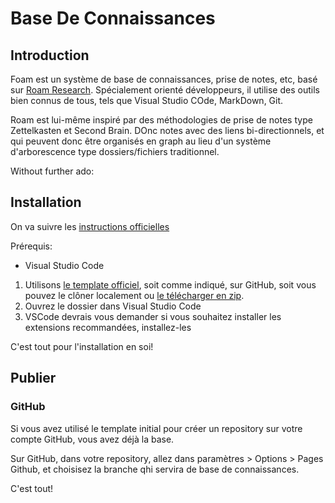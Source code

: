# Base De Connaissances

## Introduction

Foam est un système de base de connaissances, prise de notes, etc, basé sur [Roam Research](https://roamresearch.com/).
Spécialement orienté développeurs, il utilise des outils bien connus de tous, tels que Visual Studio COde, MarkDown, Git.

Roam est lui-même inspiré par des méthodologies de prise de notes type Zettelkasten et Second Brain. DOnc notes avec des liens bi-directionnels, et qui peuvent donc être organisés en graph au lieu d'un système d'arborescence type dossiers/fichiers traditionnel.

Without further ado:

## Installation

On va suivre les [instructions officielles](https://foambubble.github.io/foam/#getting-started)

Prérequis:
* Visual Studio Code

1. Utilisons [le template officiel](https://github.com/foambubble/foam-template/generate), soit comme indiqué, sur GitHub, soit vous pouvez le clôner localement ou [le télécharger en zip](https://github.com/foambubble/foam-template/archive/master.zip).
2. Ouvrez le dossier dans Visual Studio Code
3. VSCode devrais vous demander si vous souhaitez installer les extensions recommandées, installez-les

C'est tout pour l'installation en soi!

## Publier

### GitHub

Si vous avez utilisé le template initial pour créer un repository sur votre compte GitHub, vous avez déjà la base.

Sur GitHub, dans votre repository, allez dans paramètres > Options > Pages Github, et choisisez la branche qhi servira de base de connaissances.

C'est tout!